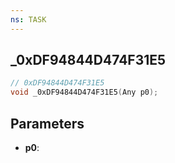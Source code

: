```yaml
---
ns: TASK
---
```

## _0xDF94844D474F31E5

```c
// 0xDF94844D474F31E5
void _0xDF94844D474F31E5(Any p0);
```

## Parameters
* **p0**:
